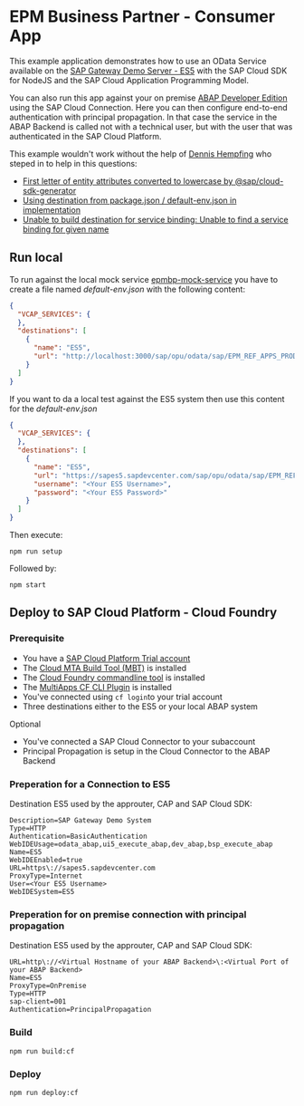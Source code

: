 # EPM Business Partner - Consumer App

This example application demonstrates how to use an OData Service available on the [SAP Gateway Demo Server - ES5](https://developers.sap.com/tutorials/gateway-demo-signup.html) with the SAP Cloud SDK for NodeJS and the SAP Cloud Application Programming Model.

You can also run this app against your on premise [ABAP Developer Edition](https://blogs.sap.com/2019/07/01/as-abap-752-sp04-developer-edition-to-download/) using the SAP Cloud Connection. Here you can then configure end-to-end authentication with principal propagation. In that case the service in the ABAP Backend is called not with a technical user, but with the user that was authenticated in the SAP Cloud Platform.

This example wouldn't work without the help of [Dennis Hempfing](https://github.com/mr-flannery) who steped in to help in this questions:

- [First letter of entity attributes converted to lowercase by @sap/cloud-sdk-generator](https://answers.sap.com/questions/12973825/first-letter-of-entity-attributes-converted-to-low.html)
- [Using destination from package.json / default-env.json in implementation](https://answers.sap.com/questions/12973947/using-destination-from-packagejson-default-envjson.html)
- [Unable to build destination for service binding: Unable to find a service binding for given name](https://answers.sap.com/questions/12982450/unable-to-create-sap-connectivity-authentication-h.html)

## Run local

To run against the local mock service [epmbp-mock-service](https://github.com/gregorwolf/epmbp-mock-service) you have to create a file named *default-env.json* with the following content:

```json
{
  "VCAP_SERVICES": {
  },
  "destinations": [
    {
      "name": "ES5",
      "url": "http://localhost:3000/sap/opu/odata/sap/EPM_REF_APPS_PROD_MAN_SRV"
    }
  ]
}
```

If you want to da a local test against the ES5 system then use this content for the *default-env.json*

```json
{
  "VCAP_SERVICES": {
  },
  "destinations": [
    {
      "name": "ES5",
      "url": "https://sapes5.sapdevcenter.com/sap/opu/odata/sap/EPM_REF_APPS_PROD_MAN_SRV",
      "username": "<Your ES5 Username>",
      "password": "<Your ES5 Password>"
    }
  ]
}
```

Then execute:

`npm run setup`

Followed by:

`npm start`

## Deploy to SAP Cloud Platform - Cloud Foundry

### Prerequisite

- You have a [SAP Cloud Platform Trial account](https://hanatrial.ondemand.com/)
- The [Cloud MTA Build Tool (MBT)](https://sap.github.io/cloud-mta-build-tool/) is installed
- The [Cloud Foundry commandline tool](https://docs.cloudfoundry.org/cf-cli/install-go-cli.html) is installed
- The [MultiApps CF CLI Plugin](https://github.com/cloudfoundry-incubator/multiapps-cli-plugin) is installed
- You've connected using `cf login`to your trial account
- Three destinations either to the ES5 or your local ABAP system

Optional

- You've connected a SAP Cloud Connector to your subaccount
- Principal Propagation is setup in the Cloud Connector to the ABAP Backend

### Preperation for a Connection to ES5

Destination ES5 used by the approuter, CAP and SAP Cloud SDK:

```properties
Description=SAP Gateway Demo System
Type=HTTP
Authentication=BasicAuthentication
WebIDEUsage=odata_abap,ui5_execute_abap,dev_abap,bsp_execute_abap
Name=ES5
WebIDEEnabled=true
URL=https\://sapes5.sapdevcenter.com
ProxyType=Internet
User=<Your ES5 Username>
WebIDESystem=ES5
```

### Preperation for on premise connection with principal propagation

Destination ES5 used by the approuter, CAP and SAP Cloud SDK:

```properties
URL=http\://<Virtual Hostname of your ABAP Backend>\:<Virtual Port of your ABAP Backend>
Name=ES5
ProxyType=OnPremise
Type=HTTP
sap-client=001
Authentication=PrincipalPropagation
```

### Build

`npm run build:cf`

### Deploy

`npm run deploy:cf`
